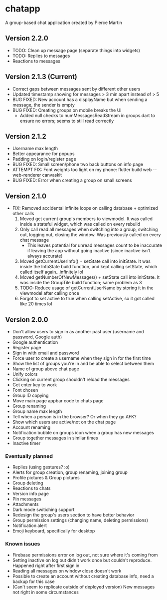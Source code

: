 # chatapp

A group-based chat application created by Pierce Martin

## Version 2.2.0

* TODO: Clean up message page (separate things into widgets)
* TODO: Replies to messages
* Reactions to messages

## Version 2.1.3 (Current)

* Correct gaps between messages sent by different other users
* Updated timestamp showing for messages > 3 min apart instead of > 5
* BUG FIXED: New account has a displayName but when sending a message, the sender is empty
* BUG FIXED: Creating groups on mobile breaks the UI
  * Added null checks to numMessagesReadStream in groups.dart to ensure no errors; seems to still read correctly

## Version 2.1.2

* Username max length
* Better appearance for popups
* Padding on login/register page
* BUG FIXED: Small screen/phone two back buttons on info page
* ATTEMPT FIX: Font weights too light on my phone: flutter build web --web-renderer canvaskit
* BUG FIXED: Error when creating a group on small screens

## Version 2.1.0

* FIX: Removed accidental infinite loops on calling database + optimized other calls
    1. Moved get current group's members to viewmodel. It was called inside a stateful widget, which was called on every rebuild
    2. Only call read all messages when switching into a group, switching out, logging out, closing the window. Was previously called on every chat message
        * This leaves potential for unread messages count to be inaccurate if leaving the app without going inactive (since inactive isn't always accurate)
    3. Moved getCurrentUserInfo() + setState call into initState. It was inside the InfoState build function, and kept calling setState, which called itself again...infinitely lol
    4. Moved getNumberOfNewMessages() + setState call into initState. It was inside the GroupTile build function; same problem as 3
    5. TODO: Reduce usage of getCurrentUserName by storing it in the viewmodel after calling once
    6. Forgot to set active to true when calling setActive, so it got called like 20 times lol

## Version 2.0.0

* Don't allow users to sign in as another past user (username and password, Google auth)
* Google authentication
* Register page
* Sign in with email and password
* Force user to create a username when they sign in for the first time
* Show the list of groups you're in and be able to select between them
* Name of group above chat page
* Unify colors
* Clicking on current group shouldn't reload the messages
* Get enter key to work
* Font chosen
* Group ID copying
* Move main page appbar code to chats page
* Group renaming
* Group name max length
* Tell when a person is in the browser? Or when they go AFK?
* Show which users are active/not on the chat page
* Account renaming
* Notification bubble on groups icon when a group has new messages
* Group together messages in similar times
* Inactive timer

### Eventually planned

* Replies (using gestures? :o)
* Alerts for group creation, group renaming, joining group
* Profile pictures & Group pictures
* Group deleting
* Reactions to chats
* Version info page
* Pin messages
* Attachments
* Dark mode switiching support
* Redesign the group's users section to have better behavior
* Group permission settings (changing name, deleting permissions)
* Notification alert
* Emoji keyboard, specifically for desktop

### Known issues

* Firebase permissions error on log out, not sure where it's coming from
* Setting inactive on log out didn't work once but couldn't reproduce. Happened right after first sign in
* Reading all messages on window close doesn't work
* Possible to create an account without creating database info, need a backup for this case
* (Can't seem to replicate outside of deployed version) New messages not right in some circumstances
  